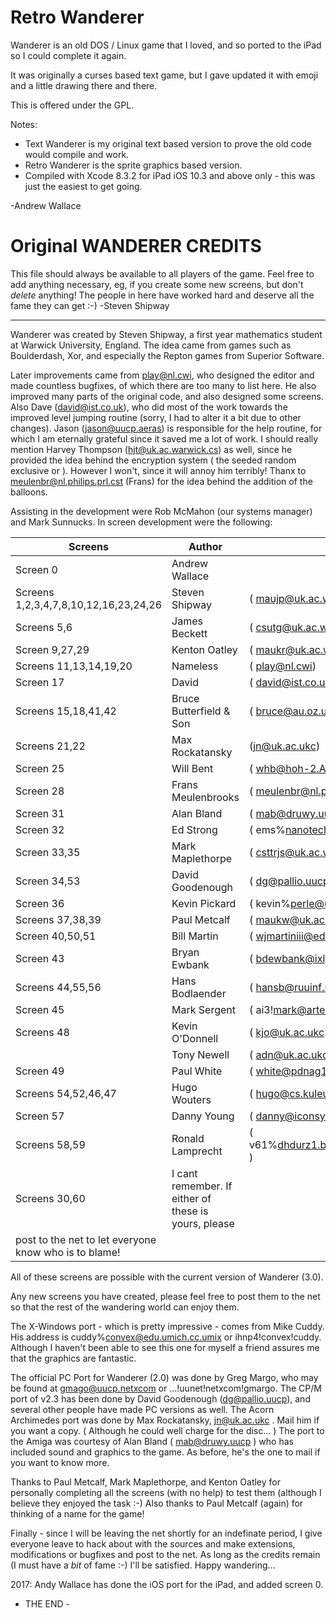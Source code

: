 
Retro Wanderer
==============

Wanderer is an old DOS / Linux game that I loved, and so ported to the iPad so 
I could complete it again.

It was originally a curses based text game, but I gave updated it with emoji and
a little drawing there and there.

This is offered under the GPL.

Notes:
* Text Wanderer is my original text based version to prove the old code would compile and work.
* Retro Wanderer is the sprite graphics based version.
* Compiled with Xcode 8.3.2 for iPad iOS 10.3 and above only - this was just the easiest to get going.

-Andrew Wallace


Original WANDERER CREDITS
=========================

This file should always be available to all players of the game. Feel free to
add anything necessary, eg, if you create some new screens, but don't *delete*
anything! The people in here have worked hard and deserve all the fame they
can get :-)
-Steven Shipway

-----------------------------------------------------------------------------

Wanderer was created by Steven Shipway, a first year mathematics
student at Warwick University, England.  The idea came from games such as
Boulderdash, Xor, and especially the Repton games from Superior Software.

Later improvements came from play@nl.cwi, who designed the editor
and made countless bugfixes, of which there are too many to list here. He
also improved many parts of the original code, and also designed some
screens. Also Dave (david@ist.co.uk), who did most of the work towards the
improved level jumping routine (sorry, I had to alter it a bit due to other
changes). Jason (jason@uucp.aeras) is responsible for the help routine, for
which I am eternally grateful since it saved me a lot of work.
I should really mention Harvey Thompson (hjt@uk.ac.warwick.cs) as
well, since he provided the idea behind the encryption system ( the seeded
random exclusive or ). However I won't, since it will annoy him terribly!
Thanx to meulenbr@nl.philips.prl.cst (Frans) for the idea behind the
addition of the balloons.

Assisting in the development were Rob McMahon (our systems manager)
and Mark Sunnucks. In screen development were the following:

|Screens           | Author             | email                        |
|------------------|--------------------|------------------------------|
|Screen  0         |Andrew Wallace      |                              |
|Screens 1,2,3,4,7,8,10,12,16,23,24,26|Steven Shipway|( maujp@uk.ac.warwick.cu)|
|Screens 5,6       |James Beckett       |( csutg@uk.ac.warwick.cu)|
|Screen  9,27,29   |Kenton Oatley       |( maukr@uk.ac.warwick.cu)|
|Screens 11,13,14,19,20 |Nameless       |( play@nl.cwi)|
|Screen  17        |David               |( david@ist.co.uk)|
|Screens 15,18,41,42|Bruce Butterfield & Son|( bruce@au.oz.utas.tasis)|
|Screens 21,22     |Max Rockatansky     |(jn@uk.ac.ukc)|
|Screen  25        |Will Bent           |( whb@hoh-2.ATT.COM           )|
|Screen  28        |Frans Meulenbrooks  |( meulenbr@nl.philips.prl.cst )|
|Screen  31        |Alan Bland          |( mab@druwy.uucp              )|
|Screen  32        |Ed Strong           |( ems%nanotech@edu.princeton  )|
|Screen  33,35     |Mark Maplethorpe    |( csttrjs@uk.ac.warwick.cu    )|
|Screen  34,53     |David Goodenough    |( dg@pallio.uucp              )|
|Screen  36        |Kevin Pickard       |( kevin%perle@uucp.uunet      )|
|Screens 37,38,39  |Paul Metcalf        |( maukw@uk.ac.warwick.cu      )|
|Screen  40,50,51  |Bill Martin         |( wjmartiniii@edu.waterloo.violet )|
|Screen  43        |Bryan Ewbank        |( bdewbank@ixlpo.uucp         )|
|Screens 44,55,56  |Hans Bodlaender     |( hansb@ruuinf.uucp           )|
|Screen  45        |Mark Sergent        |( ai3!mark@artecon.uucp       )|
|Screens 48        |Kevin O'Donnell     |( kjo@uk.ac.ukc               )|
|                  |Tony Newell         |( adn@uk.ac.ukc               )|
|Screen  49        |Paul White          |( white@pdnag1.uucp           )|
|Screens 54,52,46,47|Hugo Wouters       |( hugo@cs.kuleuven.ac.be      )|
|Screen  57        |Danny Young         |( danny@iconsys.uucp          )|
|Screens 58,59     |Ronald Lamprecht    | ( v61%dhdurz1.bitnet@cunyvm.cuny.edu )|
|Screens 30,60     |I cant remember. If either of these is yours, please
post to the net to let everyone know who is to blame!| |


All of these screens are possible with the current version of Wanderer (3.0).

Any new screens you have created, please feel free to post them to the net so
that the rest of the wandering world can enjoy them.

The X-Windows port - which is pretty impressive - comes from Mike Cuddy.
His address is cuddy%convex@edu.umich.cc.umix or ihnp4!convex!cuddy. Although
I haven't been able to see this one for myself a friend assures me that the
graphics are fantastic.

The official PC Port for Wanderer (2.0) was done by Greg Margo, who may be
found at gmago@uucp.netxcom or ...!uunet!netxcom!gmargo. The CP/M port of v2.3
has been done by David Goodenough (dg@pallio.uucp), and several other
people have made PC versions as well.
The Acorn Archimedes port was done by Max Rockatansky, jn@uk.ac.ukc . Mail
him if you want a copy. ( Although he could well charge for the disc... )
The port to the Amiga was courtesy of Alan Bland ( mab@druwy.uucp ) who has
included sound and graphics to the game. As before, he's the one to mail if
you want to know more.

Thanks to Paul Metcalf, Mark Maplethorpe, and Kenton Oatley for personally
completing all the screens (with no help) to test them (although I believe
they enjoyed the task :-)
Also thanks to Paul Metcalf (again) for thinking of a name for the game!

Finally - since I will be leaving the net shortly for an indefinate period, I
give everyone leave to hack about with the sources and make extensions,
modifications or bugfixes and post to the net. As long as the credits
remain (I must have a *bit* of fame :-) I'll be satisfied. Happy wandering...

2017:  Andy Wallace has done the iOS port for the iPad, and added screen 0.

- THE END -
